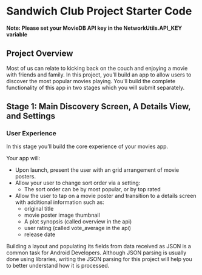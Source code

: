 # Sandwich Club Project Starter Code

**Note: Please set your MovieDB API key in the NetworkUtils.API_KEY variable**

## Project Overview
Most of us can relate to kicking back on the couch and enjoying a movie with friends and family. In this project, you’ll build an app to allow users to discover the most popular movies playing.
You'll build the complete functionality of this app in two stages which you will submit separately.

## Stage 1:  Main Discovery Screen, A Details View, and Settings
### User Experience
In this stage you’ll build the core experience of your movies app.

Your app will:

* Upon launch, present the user with an grid arrangement of movie posters.
* Allow your user to change sort order via a setting:
	* The sort order can be by most popular, or by top rated
* Allow the user to tap on a movie poster and transition to a details screen with additional information such as:
	* original title
	* movie poster image thumbnail
	* A plot synopsis (called overview in the api)
	* user rating (called vote_average in the api)
	* release date

Building a layout and populating its fields from data received as JSON
is a common task for Android Developers. Although JSON parsing is usually
done using libraries, writing the JSON parsing for  this project will
help you to better understand how it is processed.
